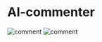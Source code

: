 # AI-commenter

![comment](https://github.com/user-attachments/assets/767fb281-d926-43c2-bac6-575d2ca76ccd)
![comment](https://github.com/user-attachments/assets/81cae611-e254-4e9e-bb67-3f350c237610)
